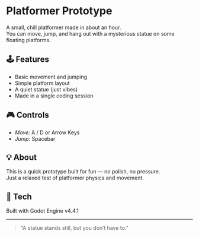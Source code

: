 # Platformer Prototype

A small, chill platformer made in about an hour.  
You can move, jump, and hang out with a mysterious statue on some floating platforms.

## 🕹 Features
- Basic movement and jumping  
- Simple platform layout  
- A quiet statue (just vibes)  
- Made in a single coding session  

## 🎮 Controls
- *Move:* A / D or Arrow Keys  
- *Jump:* Spacebar  

## 💡 About
This is a quick prototype built for fun — no polish, no pressure.  
Just a relaxed test of platformer physics and movement.

## 🧱 Tech
Built with Godot Engine v4.4.1 

---

> “A statue stands still, but you don’t have to.”
